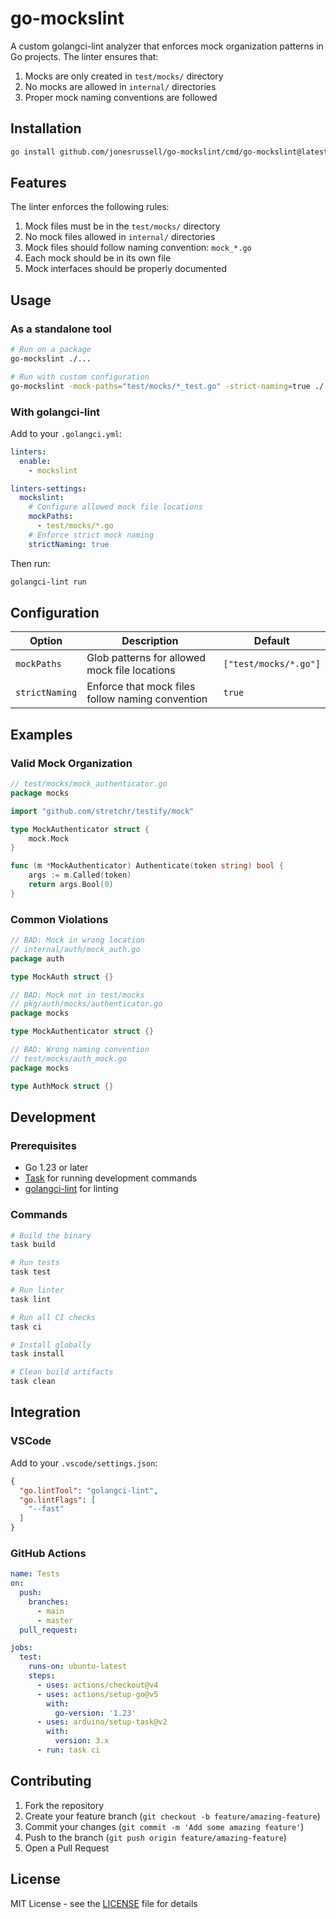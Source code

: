 # go-mockslint

A custom golangci-lint analyzer that enforces mock organization patterns in Go projects. The linter ensures that:

1. Mocks are only created in `test/mocks/` directory
2. No mocks are allowed in `internal/` directories
3. Proper mock naming conventions are followed

## Installation

```bash
go install github.com/jonesrussell/go-mockslint/cmd/go-mockslint@latest
```

## Features

The linter enforces the following rules:

1. Mock files must be in the `test/mocks/` directory
2. No mock files allowed in `internal/` directories
3. Mock files should follow naming convention: `mock_*.go`
4. Each mock should be in its own file
5. Mock interfaces should be properly documented

## Usage

### As a standalone tool

```bash
# Run on a package
go-mockslint ./...

# Run with custom configuration
go-mockslint -mock-paths="test/mocks/*_test.go" -strict-naming=true ./...
```

### With golangci-lint

Add to your `.golangci.yml`:

```yaml
linters:
  enable:
    - mockslint

linters-settings:
  mockslint:
    # Configure allowed mock file locations
    mockPaths:
      - test/mocks/*.go
    # Enforce strict mock naming
    strictNaming: true
```

Then run:

```bash
golangci-lint run
```

## Configuration

| Option | Description | Default |
|--------|-------------|---------|
| `mockPaths` | Glob patterns for allowed mock file locations | `["test/mocks/*.go"]` |
| `strictNaming` | Enforce that mock files follow naming convention | `true` |

## Examples

### Valid Mock Organization

```go
// test/mocks/mock_authenticator.go
package mocks

import "github.com/stretchr/testify/mock"

type MockAuthenticator struct {
    mock.Mock
}

func (m *MockAuthenticator) Authenticate(token string) bool {
    args := m.Called(token)
    return args.Bool(0)
}
```

### Common Violations

```go
// BAD: Mock in wrong location
// internal/auth/mock_auth.go
package auth

type MockAuth struct {}

// BAD: Mock not in test/mocks
// pkg/auth/mocks/authenticator.go
package mocks

type MockAuthenticator struct {}

// BAD: Wrong naming convention
// test/mocks/auth_mock.go
package mocks

type AuthMock struct {}
```

## Development

### Prerequisites

- Go 1.23 or later
- [Task](https://taskfile.dev) for running development commands
- [golangci-lint](https://golangci-lint.run/) for linting

### Commands

```bash
# Build the binary
task build

# Run tests
task test

# Run linter
task lint

# Run all CI checks
task ci

# Install globally
task install

# Clean build artifacts
task clean
```

## Integration

### VSCode

Add to your `.vscode/settings.json`:

```json
{
  "go.lintTool": "golangci-lint",
  "go.lintFlags": [
    "--fast"
  ]
}
```

### GitHub Actions

```yaml
name: Tests
on:
  push:
    branches:
      - main
      - master
  pull_request:

jobs:
  test:
    runs-on: ubuntu-latest
    steps:
      - uses: actions/checkout@v4
      - uses: actions/setup-go@v5
        with:
          go-version: '1.23'
      - uses: arduino/setup-task@v2
        with:
          version: 3.x
      - run: task ci
```

## Contributing

1. Fork the repository
2. Create your feature branch (`git checkout -b feature/amazing-feature`)
3. Commit your changes (`git commit -m 'Add some amazing feature'`)
4. Push to the branch (`git push origin feature/amazing-feature`)
5. Open a Pull Request

## License

MIT License - see the [LICENSE](LICENSE) file for details 